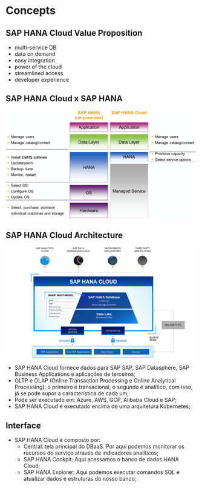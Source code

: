 #   Concepts

##  SAP HANA Cloud Value Proposition

- multi-service DB
- data on demand
- easy integration
- power of the cloud
- streamlined access
- developer experience

##  SAP HANA Cloud x SAP HANA

![sap-hana-cloud-vs-sap-hana](sap-hana-cloud-vs-sap-hana.png)

##  SAP HANA Cloud Architecture

![sap-hana-cloud-architecture](sap-hana-cloud-architecture.png)

- SAP HANA Cloud fornece dados para SAP SAP, SAP Datasphere, SAP Business Applications e aplicações de terceiros;
- OLTP e OLAP (Online Transaction Processing e Online Analytical Processing): o primeiro é transacional, o segundo é analítico, com isso, já se pode supor a característica de cada um;
- Pode ser executado em: Azure, AWS, GCP, Alibaba Cloud e SAP;
- SAP HANA Cloud é executado encima de uma arquitetura Kubernetes;

##  Interface

- SAP HANA Cloud é composto por:
  - Central: tela principal do DBaaS. Por aqui podemos monitorar os recursos do serviço através de indicadores analíticos;
  - SAP HANA Cockpit: Aqui acessamos o banco de dados HANA Cloud;
  - SAP HANA Explorer: Aqui podemos executar comandos SQL e atualizar dados e estruturas do nosso banco;